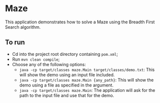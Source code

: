 # Maze
This application demonstrates how to solve a Maze using the Breadth First Search algorithm. 

## To run
- Cd into the project root directory containing `pom.xml`; 
- Run `mvn clean compile`;
- Choose any of the following options: 
    - `java -cp target/classes maze.Main target/classes/demo.txt`: This will show the demo using an input file included. 
    - `java -cp target/classes maze.Main {any_path}`: This will show the demo using a file as specified in the argument. 
    - `java -cp target/classes maze.Main`: The application will ask for the path to the input file and use that for the demo.